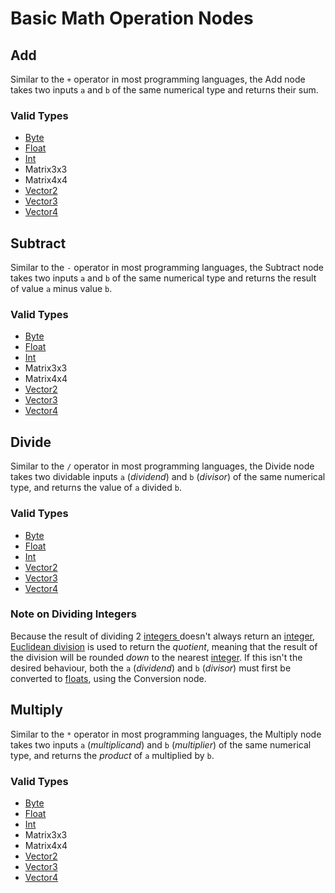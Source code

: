 # Basic Math Operation Nodes

## Add

Similar to the `+` operator in most programming languages, the Add node takes two inputs `a` and `b` of the same numerical type and returns their sum.

### Valid Types

* [Byte](../../data-types/byte.md)
* [Float](../../data-types/float.md)
* [Int](../../data-types/int.md)
* Matrix3x3
* Matrix4x4
* [Vector2](../../data-types/vector2.md)
* [Vector3](../../data-types/vector3.md)
* [Vector4](../../data-types/vector4.md)

## Subtract

Similar to the `-` operator in most programming languages, the Subtract node takes two inputs `a` and `b` of the same numerical type and returns the result of value `a` minus value `b`.

### Valid Types

* [Byte](../../data-types/byte.md)
* [Float](../../data-types/float.md)
* [Int](../../data-types/int.md)
* Matrix3x3
* Matrix4x4
* [Vector2](../../data-types/vector2.md)
* [Vector3](../../data-types/vector3.md)
* [Vector4](../../data-types/vector4.md)

## Divide

Similar to the `/` operator in most programming languages, the Divide node takes two dividable inputs `a` \(_dividend_\) and `b` \(_divisor_\) of the same numerical type, and returns the value of `a` divided `b`. 

### Valid Types

* [Byte](../../data-types/byte.md)
* [Float](../../data-types/float.md)
* [Int](../../data-types/int.md)
* [Vector2](../../data-types/vector2.md)
* [Vector3](../../data-types/vector3.md)
* [Vector4](../../data-types/vector4.md)

### Note on Dividing Integers

Because the result of dividing 2 [integers ](../../data-types/int.md)doesn't always return an [integer](../../data-types/int.md), [Euclidean division](../../../getting-started/terminology.md) is used to return the _quotient_, meaning that the result of the division will be rounded _down_ to the nearest [integer](../../data-types/int.md). If this isn't the desired behaviour, both the `a` \(_dividend_\) and `b` \(_divisor_\) must first be converted to [floats](../../data-types/float.md), using the Conversion node. 

## Multiply

Similar to the `*` operator in most programming languages, the Multiply node takes two inputs `a` \(_multiplicand_\) and `b` \(_multiplier_\) of the same numerical type, and returns the _product_ of `a` multiplied by `b`. 

### Valid Types

* [Byte](../../data-types/byte.md)
* [Float](../../data-types/float.md)
* [Int](../../data-types/int.md)
* Matrix3x3
* Matrix4x4
* [Vector2](../../data-types/vector2.md)
* [Vector3](../../data-types/vector3.md)
* [Vector4](../../data-types/vector4.md)

